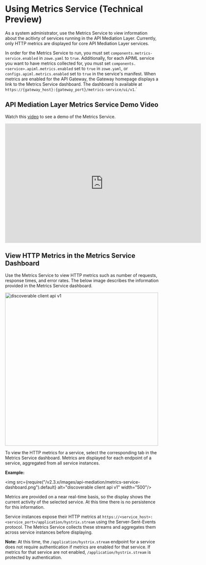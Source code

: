 # Using Metrics Service (Technical Preview)

As a system administrator, use the Metrics Service to view information about the acitivty of services running in the API Mediation Layer.
Currently, only HTTP metrics are displayed for core API Mediation Layer services.

In order for the Metrics Service to run, you must set `components.metrics-service.enabled` in `zowe.yaml` to `true`. Additionally, for each APIML service you want to have metrics collected for, you must set `components.<service>.apiml.metrics.enabled` set to `true` in `zowe.yaml`, or `configs.apiml.metrics.enabled` set to `true` in the service's manifest. When metrics are enabled for the API Gateway, the Gateway homepage displays a link to the Metrics Service dashboard. The dashboard is available at `https://{gateway_host}:{gateway_port}/metrics-service/ui/v1`.`

## API Mediation Layer Metrics Service Demo Video

Watch this [video](https://youtu.be/KkuE6xADxPk) to see a demo of the Metrics Service.

<iframe class="embed-responsive-item" id="youtubeplayer" title="APIML metrics service demo" type="text/html" width="640" height="390" src="https://www.youtube.com/embed/KkuE6xADxPk" frameborder="0" webkitallowfullscreen="true" mozallowfullscreen="true" allowfullscreen="true"> </iframe>

## View HTTP Metrics in the Metrics Service Dashboard

Use the Metrics Service to view HTTP metrics such as number of requests, response times, and error rates. The below image describes the information provided in the Metrics Service dashboard.

<img src="https://raw.githubusercontent.com/wiki/Netflix/Hystrix/images/dashboard-annoted-circuit-640.png" alt="discoverable client api v1" width="500"/>

To view the HTTP metrics for a service, select the corresponding tab in the Metrics Service dashboard. Metrics are displayed for each endpoint of a service, aggregated from all service instances.

**Example:**

<img src={require("/v2.3.x/images/api-mediation/metrics-service-dashboard.png").default} alt="discoverable client api v1" width="500"/>

Metrics are provided on a near real-time basis, so the display shows the current activity of the selected service. At this time there is no persistence for this information.

Service instances expose their HTTP metrics at `https://<service_host>:<service_port>/application/hystrix.stream` using the Server-Sent-Events protocol. The Metrics Service collects these streams and aggregates them across service instances before displaying.

**Note:** At this time, the `/application/hystrix.stream` endpoint for a service does not require authentication if metrics are enabled for that service. If metrics for that service are not enabled, `/application/hystrix.stream` is protected by authentication.
